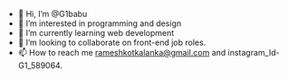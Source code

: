 - 👋 Hi, I’m @G1babu
- 👀 I’m interested in programming and design
- 🌱 I’m currently learning web development
- 💞️ I’m looking to collaborate on front-end job roles.
- 📫 How to reach me rameshkotkalanka@gmail.com and instagram_Id-G1_589064.

<!---
G1babu/G1babu is a ✨ special ✨ repository because its `README.md` (this file) appears on your GitHub profile.
You can click the Preview link to take a look at your changes.
--->

